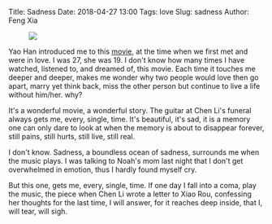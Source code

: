 Title: Sadness
Date: 2018-04-27 13:00
Tags: love
Slug: sadness
Author: Feng Xia

<figure class="col s12">
  <img src="{{SITEURL}}/images/xindong.png"/>
</figure>

Yao Han introduced me to this [movie][1], at the time when we first
met and were in love. I was 27, she was 19. I don't know how many
times I have watched, listened to, and dreamed of, this movie. Each
time it touches me deeper and deeper, makes me wonder why two people
would love then go apart, marry yet think back, miss the other person
but continue to live a life without him/her. why?

[1]: https://www.youtube.com/watch?v=OnoIxbIFU2A&t=10s

It's a wonderful movie, a wonderful story. The guitar at Chen Li's
funeral always gets me, every, single, time. It's beautiful, it's sad,
it is a memory one can only dare to look at when the memory is about
to disappear forever, still pains, still hurts, still live, still
real.

I don't know. Sadness, a boundless ocean of sadness, surrounds me
when the music plays. I was talking to Noah's mom last night that I
don't get overwhelmed in emotion, thus I hardly found myself cry.

But this one, gets me, every, single, time. If one day I fall
into a coma, play the music, the piece when Chen Li wrote a letter to
Xiao Rou, confessing her thoughts for the last time, I will answer,
for it reaches deep inside, that I, will tear, will sigh.



